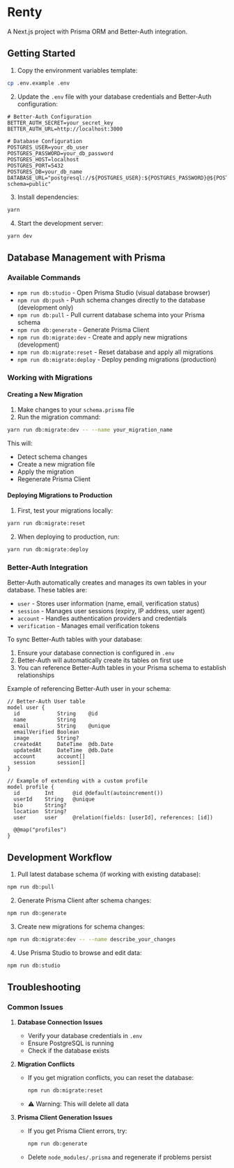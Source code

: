 # Renty

A Next.js project with Prisma ORM and Better-Auth integration.

## Getting Started

1. Copy the environment variables template:
```bash
cp .env.example .env
```

2. Update the `.env` file with your database credentials and Better-Auth configuration:
```env
# Better-Auth Configuration
BETTER_AUTH_SECRET=your_secret_key
BETTER_AUTH_URL=http://localhost:3000

# Database Configuration
POSTGRES_USER=your_db_user
POSTGRES_PASSWORD=your_db_password
POSTGRES_HOST=localhost
POSTGRES_PORT=5432
POSTGRES_DB=your_db_name
DATABASE_URL="postgresql://${POSTGRES_USER}:${POSTGRES_PASSWORD}@${POSTGRES_HOST}:${POSTGRES_PORT}/${POSTGRES_DB}?schema=public"
```

3. Install dependencies:
```bash
yarn
```

4. Start the development server:
```bash
yarn dev
```

## Database Management with Prisma

### Available Commands

- `npm run db:studio` - Open Prisma Studio (visual database browser)
- `npm run db:push` - Push schema changes directly to the database (development only)
- `npm run db:pull` - Pull current database schema into your Prisma schema
- `npm run db:generate` - Generate Prisma Client
- `npm run db:migrate:dev` - Create and apply new migrations (development)
- `npm run db:migrate:reset` - Reset database and apply all migrations
- `npm run db:migrate:deploy` - Deploy pending migrations (production)

### Working with Migrations

#### Creating a New Migration

1. Make changes to your `schema.prisma` file
2. Run the migration command:
```bash
yarn run db:migrate:dev -- --name your_migration_name
```
This will:
- Detect schema changes
- Create a new migration file
- Apply the migration
- Regenerate Prisma Client

#### Deploying Migrations to Production

1. First, test your migrations locally:
```bash
yarn run db:migrate:reset
```

2. When deploying to production, run:
```bash
yarn run db:migrate:deploy
```

### Better-Auth Integration

Better-Auth automatically creates and manages its own tables in your database. These tables are:

- `user` - Stores user information (name, email, verification status)
- `session` - Manages user sessions (expiry, IP address, user agent)
- `account` - Handles authentication providers and credentials
- `verification` - Manages email verification tokens

To sync Better-Auth tables with your database:

1. Ensure your database connection is configured in `.env`
2. Better-Auth will automatically create its tables on first use
3. You can reference Better-Auth tables in your Prisma schema to establish relationships

Example of referencing Better-Auth user in your schema:
```prisma
// Better-Auth User table
model user {
  id            String    @id
  name          String
  email         String    @unique
  emailVerified Boolean
  image         String?
  createdAt     DateTime  @db.Date
  updatedAt     DateTime  @db.Date
  account       account[]
  session       session[]
}

// Example of extending with a custom profile
model profile {
  id        Int      @id @default(autoincrement())
  userId    String   @unique
  bio       String?
  location  String?
  user      user     @relation(fields: [userId], references: [id])

  @@map("profiles")
}
```

## Development Workflow

1. Pull latest database schema (if working with existing database):
```bash
npm run db:pull
```

2. Generate Prisma Client after schema changes:
```bash
npm run db:generate
```

3. Create new migrations for schema changes:
```bash
npm run db:migrate:dev -- --name describe_your_changes
```

4. Use Prisma Studio to browse and edit data:
```bash
npm run db:studio
```

## Troubleshooting

### Common Issues

1. **Database Connection Issues**
   - Verify your database credentials in `.env`
   - Ensure PostgreSQL is running
   - Check if the database exists

2. **Migration Conflicts**
   - If you get migration conflicts, you can reset the database:
     ```bash
     npm run db:migrate:reset
     ```
   - ⚠️ Warning: This will delete all data

3. **Prisma Client Generation Issues**
   - If you get Prisma Client errors, try:
     ```bash
     npm run db:generate
     ```
   - Delete `node_modules/.prisma` and regenerate if problems persist
